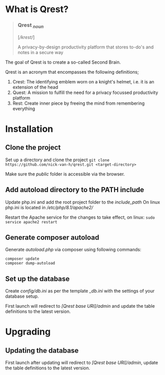 # What is Qrest?

> ### **Qrest** <sub>_noun_</sub>
>
> \[_/krest/_\]
>
> A privacy-by-design productivity platform that stores to-do's and notes in a secure way

The goal of Qrest is to create a so-called Second Brain.

Qrest is an acronym that encompasses the following definitions;

1. Crest: The identifying emblem worn on a knight's helmet, i.e. it is an extension of the head
2. Quest: A mission to fulfill the need for a privacy focussed productivity platform
3. Rest: Create inner piece by freeing the mind from remembering everything

# Installation

## Clone the project

Set up a directory and clone the project `git clone https://github.com/nick-van-h/qrest.git <target-directory>`

Make sure the _public_ folder is accessible via the browser.

## Add autoload directory to the PATH include

Update php.ini and add the root project folder to the _include_path_
On linux php.ini is located in _/etc/php/8.1/apache2/_

Restart the Apache service for the changes to take effect, on linux:
`sudo service apache2 restart`

## Generate composer autoload

Generate _autoload.php_ via composer using following commands:

```
composer update
composer dump-autoload
```

## Set up the database

Create _config/db.ini_ as per the template _\_db.ini_ with the settings of your database setup.

First launch will redirect to _[Qrest base URI]/admin_ and update the table definitions to the latest version.

# Upgrading

## Updating the database

First launch after updating will redirect to _[Qrest base URI]/admin_, update the table definitions to the latest version.
